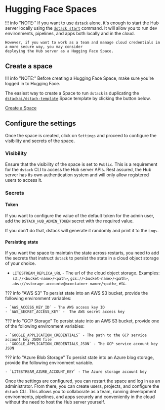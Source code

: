 # Hugging Face Spaces

!!! info "NOTE:"
    If you want to use `dstack` alone, it's enough to start the Hub server locally using
    the [`dstack start`](../reference/cli/start.md)
    command. It will allow you to run dev environments, pipelines, and apps both locally
    and in the cloud.
    
    However, if you want to work as a team and manage cloud credentials in a more secure way, you may consider
    deploying the Hub server as a Hugging Face Space.

## Create a space

!!! info "NOTE:"
    Before creating a Hugging Face Space, make sure you're logged in to Hugging Face.

The easiest way to create a Space to run `dstack` is duplicating the
[`dstackai/dstack-template`](https://huggingface.co/spaces/dstackai/dstack-template) Space template
by clicking the button below.

<a href="https://huggingface.co/spaces/dstackai/dstack-template?duplicate=true" 
    class="md-button md-button--primary" target="_blank">Create a Space</a>

## Configure the settings

Once the space is created, click on `Settings` and proceed to configure the visibility and secrets of the space.

### Visibility

Ensure that the visibility of the space is set to `Public`. This is a requirement for the `dstack` CLI to access
the Hub server APIs. Rest assured, the Hub server has its own authentication system and will only allow registered users
to access it.

### Secrets

#### Token

If you want to configure the value of the default token for the admin user, add the `DSTACK_HUB_ADMIN_TOKEN` secret with
the required value.

If you don't do that, dstack will generate it randomly and print it to the `Logs`.

#### Persisting state

If you want the space to maintain the state across restarts, you need to add the secrets that instruct `dstack`
to persist the state in a cloud object storage of your choice.

- `LITESTREAM_REPLICA_URL` - The url of the cloud object storage.
  Examples: `s3://<bucket-name>/<path>`, `gcs://<bucket-name>/<path>`, `abs://<storage-account>@<container-name>/<path>`, etc.

??? info "AWS S3"
    To persist state into an AWS S3 bucket, provide the following environment variables:

    - `AWS_ACCESS_KEY_ID` - The AWS access key ID
    - `AWS_SECRET_ACCESS_KEY` -  The AWS secret access key

??? info "GCP Storage"
    To persist state into an AWS S3 bucket, provide one of the following environment variables:

    - `GOOGLE_APPLICATION_CREDENTIALS` - The path to the GCP service account key JSON file
    - `GOOGLE_APPLICATION_CREDENTIALS_JSON` - The GCP service account key JSON

??? info "Azure Blob Storage"
    To persist state into an Azure blog storage, provide the following environment variable.

    - `LITESTREAM_AZURE_ACCOUNT_KEY` - The Azure storage account key

Once the settings are configured, you can restart the space and log in as an administrator. From there, you can create
users, projects, and configure the `dstack` CLI. This allows you to collaborate as a team, running development
environments, pipelines, and apps securely and conveniently in the cloud without the need to host the Hub server
yourself.